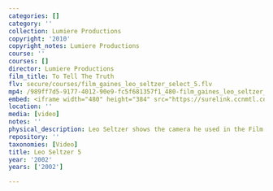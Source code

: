 ```yaml
---
categories: []
category: ''
collection: Lumiere Productions
copyright: '2010'
copyright_notes: Lumiere Productions
course: ''
courses: []
director: Lumiere Productions
film_title: To Tell The Truth
flv: secure/courses/film_gaines_leo_seltzer_select_5.flv
mp4: /989ff7d5-9177-4012-90e9-fc5f681357f1_480-film_gaines_leo_seltzer_select_5.mp4
embed: <iframe width="480" height="384" src="https://surelink.ccnmtl.columbia.edu/video/?player=mp4_secure_stream&file=/989ff7d5-9177-4012-90e9-fc5f681357f1_480-film_gaines_leo_seltzer_select_5.mp4&width=480&height=360&poster=https://d369ay3g98xik5.cloudfront.net/thumbs/2016/11/17/989ff7d5-9177-4012-90e9-fc5f681357f1-00005.jpg&authtype=wind"></iframe>
location: ''
media: [video]
notes: ''
physical_description: Leo Seltzer shows the camera he used in the Film and Photo League.
repository: ''
taxonomies: [Video]
title: Leo Seltzer 5
year: '2002'
years: ['2002']

---
```

